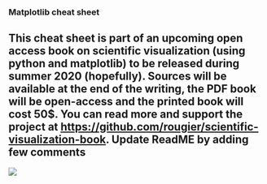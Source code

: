 ### Matplotlib cheat sheet

This cheat sheet is part of an upcoming open access book on scientific visualization (using python and matplotlib) to
be released during summer 2020 (hopefully). Sources will be available at the end of the writing, the PDF book will be open-access and the printed book will cost 50$. You can read more and support the project at https://github.com/rougier/scientific-visualization-book.
Update ReadME by adding few comments
---

![](matplotlib-cheatsheet.png)
